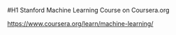 #H1
Stanford Machine Learning Course on Coursera.org


https://www.coursera.org/learn/machine-learning/
